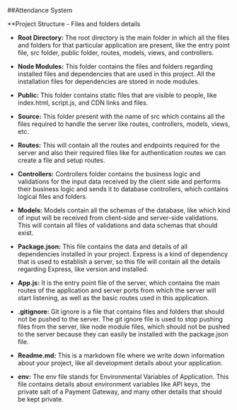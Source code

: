 ##Attendance System

**Project Structure - Files and folders details

- **Root Directory:** The root directory is the main folder in which all the files and folders for that particular application are present, like the entry point file, src folder, public folder, routes, models, views, and controllers.
  
- **Node Modules:** This folder contains the files and folders regarding installed files and dependencies that are used in this project. All the installation files for dependencies are stored in node modules.
  
- **Public:** This folder contains static files that are visible to people, like index.html, script.js, and CDN links and files.
  
- **Source:** This folder present with the name of src which contains all the files required to handle the server like routes, controllers, models, views, etc.
  
- **Routes:** This will contain all the routes and endpoints required for the server and also their required files like for authentication routes we can create a file and setup routes.
  
- **Controllers:** Controllers folder contains the business logic and validations for the input data received by the client side and performs their business logic and sends it to database controllers, which contains logical files and folders.
  
- **Models:** Models contain all the schemas of the database, like which kind of input will be received from client-side and server-side validations. This will contain all files of validations and data schemas that should exist.
  
- **Package.json:** This file contains the data and details of all dependencies installed in your project. Express is a kind of dependency that is used to establish a server, so this file will contain all the details regarding Express, like version and installed.
  
- **App.js:** It is the entry point file of the server, which contains the main routes of the application and server ports from which the server will start listening, as well as the basic routes used in this application.
  
- **.gitignore:** Git ignore is a file that contains files and folders that should not be pushed to the server. The git ignore file is used to stop pushing files from the server, like node module files, which should not be pushed to the server because they can easily be installed with the package.json file.
  
- **Readme.md:** This is a markdown file where we write down information about your project, like all development details about your application.
  
- **env:** The env file stands for Environmental Variables of Application. This file contains details about environment variables like API keys, the private salt of a Payment Gateway, and many other details that should be kept private.
